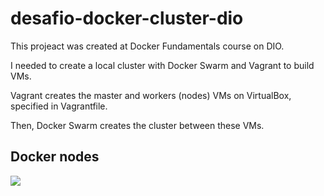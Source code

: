 # desafio-docker-cluster-dio

This projeact was created at Docker Fundamentals course on DIO.

I needed to create a local cluster with Docker Swarm and Vagrant to build VMs.

Vagrant creates the master and workers (nodes) VMs on VirtualBox, specified in Vagrantfile.

Then, Docker Swarm creates the cluster between these VMs.

## Docker nodes
<img src="https://user-images.githubusercontent.com/81250968/229783054-40f36e1e-86b7-4bfe-9250-1ced505c29c8.png"/>
